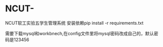 # NCUT-
NCUT软工实验五学生管理系统
安装依赖pip install -r requirements.txt

需要下载mysql和workbnech,在config文件里将mysql密码改成自己的，默认密码是123456
